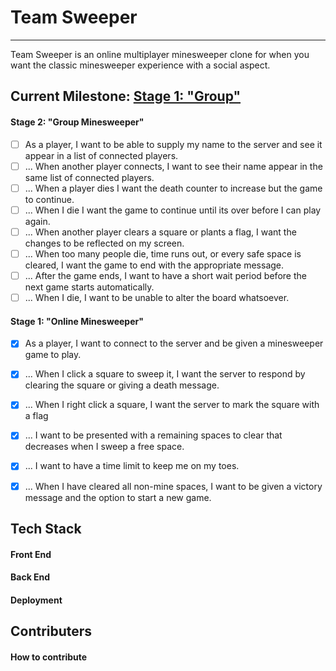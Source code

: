 # Team Sweeper
***


Team Sweeper is an online multiplayer minesweeper clone for when you want the classic minesweeper experience with a social aspect.

## Current Milestone: [Stage 1: "Group"](#stage-2-%22group-minesweeper%22)
#### Stage 2: "Group Minesweeper"
- [ ] As a player, I want to be able to supply my name to the server and see it appear in a list of connected players.
- [ ] ... When another player connects, I want to see their name appear in the same list of connected players.
- [ ] ... When a player dies I want the death counter to increase but the game to continue.
- [ ] ... When I die I want the game to continue until its over before I can play again.
- [ ] ... When another player clears a square or plants a flag, I want the changes to be reflected on my screen.
- [ ] ... When too many people die, time runs out, or every safe space is cleared, I want the game to end with the appropriate message.
- [ ] ... After the game ends, I want to have a short wait period before the next game starts automatically.
- [ ] ... When I die, I want to be unable to alter the board whatsoever.
#### Stage 1: "Online Minesweeper"
- [x] As a player, I want to connect to the server and be given a minesweeper game to play.
- [x] ... When I click a square to sweep it, I want the server to respond by clearing the square or giving a death message.
- [x] ... When I right click a square, I want the server to mark the square with a flag
- [x] ... I want to be presented with a remaining spaces to clear that decreases when I sweep a free space.
- [x] ... I want to have a time limit to keep me on my toes.
- [x] ... When I have cleared all non-mine spaces, I want to be given a victory message and the option to start a new game.


## Tech Stack
#### Front End
#### Back End
#### Deployment

## Contributers
#### How to contribute
